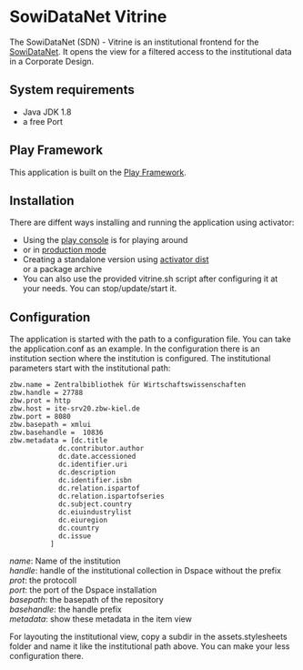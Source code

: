 # SowiDataNet Vitrine

The SowiDataNet (SDN) - Vitrine is an institutional frontend for the [SowiDataNet](https://sowidatanet.de/).
It opens the view for a filtered access to the institutional data in a Corporate Design.

## System requirements
* Java JDK 1.8
* a free Port

## Play Framework
This application is built on the [Play Framework](https://www.playframework.com/documentation/2.3.x/Home).

## Installation
There are diffent ways installing and running the application using activator:  
* Using the [play console](https://www.playframework.com/documentation/2.3.x/PlayConsole) is for playing around  
* or in [production mode](https://www.playframework.com/documentation/2.3.x/Production)  
* Creating a standalone version using [activator dist](https://www.playframework.com/documentation/2.3.x/ProductionDist)  
or a package archive  
* You can also use the provided vitrine.sh script after configuring it at your needs. You can stop/update/start it.  
 

## Configuration
The application is started with the path to a configuration file. You can take the application.conf as an example.
In the configuration there is an institution section where the institution is configured. The institutional parameters 
start with the institutional path:


    zbw.name = Zentralbibliothek für Wirtschaftswissenschaften  
    zbw.handle = 27788  
    zbw.prot = http  
    zbw.host = ite-srv20.zbw-kiel.de  
    zbw.port = 8080  
    zbw.basepath = xmlui  
    zbw.basehandle =  10836  
    zbw.metadata = [dc.title  
                dc.contributor.author  
                dc.date.accessioned  
                dc.identifier.uri  
                dc.description  
                dc.identifier.isbn  
                dc.relation.ispartof  
                dc.relation.ispartofseries  
                dc.subject.country  
                dc.eiuindustrylist  
                dc.eiuregion  
                dc.country  
                dc.issue  
              ]
*name*: Name of the institution  
*handle*: handle of the institutional collection in Dspace without the prefix  
*prot*: the protocoll  
*port*: the port of the Dspace installation  
*basepath*: the basepath of the repository  
*basehandle*: the handle prefix  
*metadata*: show these metadata in the item view

For layouting the institutional view, copy a subdir in the assets.stylesheets folder and name it like the institutional path above.
You can make your less configuration there.


